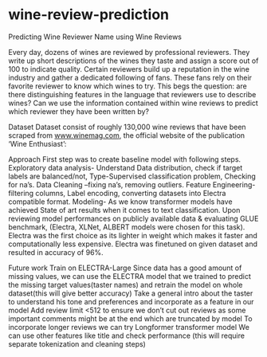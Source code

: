 # wine-review-prediction
Predicting Wine Reviewer Name using Wine Reviews

Every day, dozens of wines are reviewed by professional reviewers. They write up short descriptions of the wines they taste and assign a score out of 100 to indicate quality. Certain reviewers build up a reputation in the wine industry and gather a dedicated following of fans. These fans rely on their favorite reviewer to know which wines to try.
This begs the question: are there distinguishing features in the language that reviewers use to describe wines? Can we use the information contained within wine reviews to predict which reviewer they have been written by?


Dataset
Dataset consist of roughly 130,000 wine reviews that have been scraped from www.winemag.com, the official website of the publication ‘Wine Enthusiast’:

Approach
First step was to create baseline model with following steps.
Exploratory data analysis- Understand Data distribution,  check if target labels are balanced/not, Type-Supervised classification problem, Checking for na’s.
Data Cleaning –fixing na’s, removing outliers.
Feature Engineering-filtering columns, Label encoding, converting datasets into Electra compatible format.
Modeling- As we know transformer models have achieved State of art results when it comes to text classification. Upon reviewing model performances on publicly available data & evaluating GLUE benchmark, (Electra, XLNet, ALBERT models were chosen for this task).
Electra was the first choice as its lighter in weight which makes it faster and computationally less expensive. 
Electra was finetuned on given dataset and resulted in accuracy of 96%.

Future work
Train on ELECTRA-Large
Since data has a good amount of missing values, we can use the ELECTRA model that we trained to predict the missing target values(taster names) and retrain the model on whole dataset(this will give better accuracy)
Take a general intro about the taster to understand his tone and preferences and incorporate as a feature in our model 
Add review limit <512 to ensure we don’t cut out reviews as some important comments might be at the end which are truncated by model
To incorporate longer reviews we can try Longformer transformer model
We can use other features like title and check performance (this will require separate tokenization and cleaning steps)





